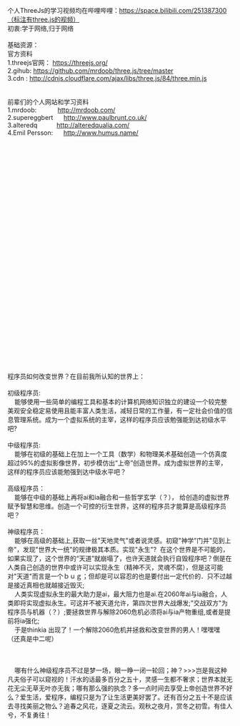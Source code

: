 个人ThreeJs的学习视频均在哔哩哔哩：https://space.bilibili.com/251387300（标注有three.js的视频）
<br>初衷:学于网络,归于网络
<br><br>基础资源：
<br>官方资料
<br>1.threejs官网： https://threejs.org/
<br>2.gihub:       https://github.com/mrdoob/three.js/tree/master
<br>3.cdn :        http://cdnjs.cloudflare.com/ajax/libs/three.js/84/three.min.js
<br><br><br>前辈们的个人网站和学习资料
<br>1.mrdoob:            http://mrdoob.com/ 
<br>2.supereggbert       http://www.paulbrunt.co.uk/
<br>3.alteredq           http://alteredqualia.com/
<br>4.Emil Persson:      http://www.humus.name/
<br>
<br>
<br>
<br>
<br>
<br>
<br>
<br>
<br>
<br>
<br>
<br>
<br>
<br>
<br>
<br>
<br>
<br>
<br>
<br>
<br>
<br>
<br>
<br>
<br>
<br>
<br>
<br>
<br>
<br>
<br>
<br>
程序员如何改变世界？在目前我所认知的世界上：
<br><br>初级程序员:
<br>&nbsp;&nbsp;&nbsp;&nbsp;能够使用一些简单的编程工具和基本的计算机网络知识独立的建设一个较完整美观安全稳定易使用且能丰富人类生活，减轻日常的工作量，有一定社会价值的信息管理系统。成为一个虚拟系统的主宰，这样的程序员应该勉强能到达初级水平吧?
<br><br>中级程序员:
<br>&nbsp;&nbsp;&nbsp;&nbsp;能够在初级的基础上在加上一个工具（数学）和物理美术基础创造一个仿真度超过95%的虚拟影像世界，初步模仿出“上帝”创造世界。成为虚拟世界的主宰，这样的程序员应该能勉强到达中级水平吧？
<br><br>高级程序员：
<br>&nbsp;&nbsp;&nbsp;&nbsp;能够在中级的基础上再将ai和ia融合和一些哲学玄学（？）， 给创造的虚拟世界赋予智慧和思维。创造一个可控的衍生世界，这样的程序员才能算是高级程序员吧？
<br><br>神级程序员：
<br>&nbsp;&nbsp;&nbsp;&nbsp;能够在高级的基础上,获取一丝"天地灵气"或者说灵感。初窥"神学"门并"见到上帝"，发现"世界大一统"的规律极其本质。实现"永生"?  在这个世界是不可能的，如果实现了，这个世界的“天道”就崩塌了，也许天道就会执行自毁程序吧？倒是在人类自己创造的世界中或许可以实现永生（精神不灭，灵魂不腐），但是这可能对"天道"而言是一个ｂｕｇ；但却是可以容忍的也是要付出一定代价的．只不过越是接近真相也就越接近毁灭;
<br>&nbsp;&nbsp;&nbsp;&nbsp;人类实现虚拟永生的最大助力是ai，最大阻力也是ai.在2060年ai与ia融合，人类即将实现虚拟永生。可这并不被天道允许，第四次世界大战爆发;"交战双方"为程序员与机器（？）;要拯救世界与解除2060危机必须将ai与ia产物重组,或者是提前将ia强化;
<br>&nbsp;&nbsp;&nbsp;&nbsp;于是thinkia 出现了！一个解除2060危机并拯救和改变世界的男人！嘿嘿嘿（还真是中二呢）
<br><br><br><br>&nbsp;&nbsp;&nbsp;&nbsp;哪有什么神级程序员不过是梦一场，眼一睁一闭一轮回；神？>>>岂是我这种凡夫俗子可以窥视的！汗水的话最多百分之五十，灵感一生都不奢求；世界本就无花无尘无草无叶亦无我；哪有那么强的执念？多一点时间去享受上帝创造世界不好么？爱生活，爱程序，编程只是为了让生活更美好罢了。还有百分之五十不是应该去寻找美丽之物么？追春之风花，逐夏之流云。观秋之夜月，赏冬之初雪。有佳人兮，不复勇往！

   
   



      


